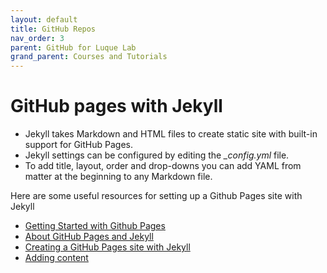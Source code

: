 ```yaml
---
layout: default
title: GitHub Repos
nav_order: 3
parent: GitHub for Luque Lab
grand_parent: Courses and Tutorials
---
```


# **GitHub pages with Jekyll**
- Jekyll takes Markdown and HTML files to create static site  with built-in support for GitHub Pages.
- Jekyll settings can be configured by editing the *_config.yml* file.
- To add title, layout, order and drop-downs you can add YAML from matter at the beginning to any Markdown file.


Here are some useful resources for setting up a Github Pages site with Jekyll
- [Getting Started with Github Pages](https://www.youtube.com/watch?v=QyFcl_Fba-k&ab_channel=TheNetNinja)
- [About GitHub Pages and Jekyll](https://docs.github.com/en/pages/setting-up-a-github-pages-site-with-jekyll/about-github-pages-and-jekyll)
- [Creating a GitHub Pages site with Jekyll](https://docs.github.com/en/pages/setting-up-a-github-pages-site-with-jekyll/creating-a-github-pages-site-with-jekyll)
- [Adding content](https://docs.github.com/en/pages/setting-up-a-github-pages-site-with-jekyll/adding-content-to-your-github-pages-site-using-jekyll)
